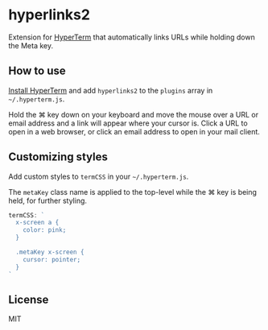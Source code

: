 # hyperlinks2

Extension for [HyperTerm](https://hyperterm.org) that automatically links URLs
while holding down the Meta key.

## How to use

[Install HyperTerm](https://hyperterm.org/#installation) and add `hyperlinks2` to
the `plugins` array in `~/.hyperterm.js`.

Hold the ⌘ key down on your keyboard and move the mouse over a URL or email
address and a link will appear where your cursor is. Click a URL to open in
a web browser, or click an email address to open in your mail client.

## Customizing styles

Add custom styles to `termCSS` in your `~/.hyperterm.js`.

The `metaKey` class name is applied to the top-level while the ⌘ key is being
held, for further styling.

```js
termCSS: `
  x-screen a {
    color: pink;
  }

  .metaKey x-screen {
    cursor: pointer;
  }
`
```

## License

MIT
